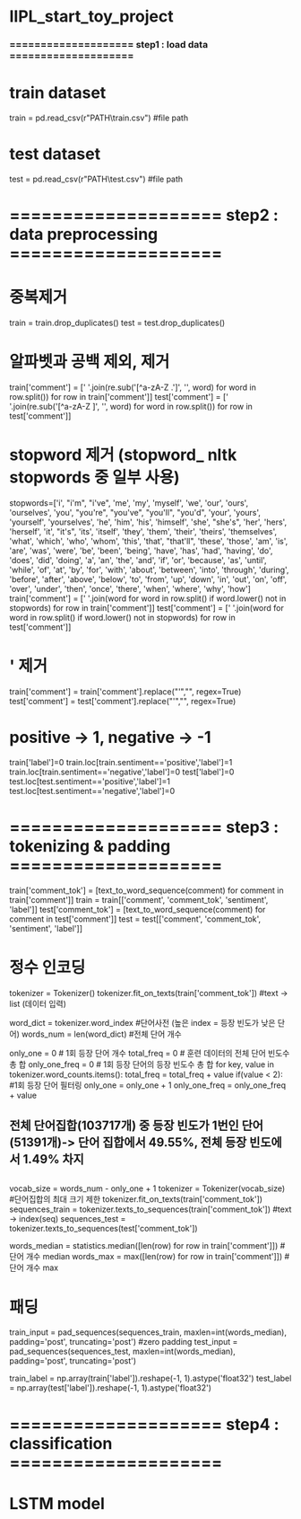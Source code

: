 # IIPL_start_toy_project

### ==================== step1 : load data ====================

# train dataset
train = pd.read_csv(r"PATH\train.csv") #file path
# test dataset
test = pd.read_csv(r"PATH\test.csv") #file path


# ==================== step2 : data preprocessing ====================
# 중복제거
train = train.drop_duplicates()
test = test.drop_duplicates()

# 알파벳과 공백 제외, 제거
train['comment'] = [' '.join(re.sub('[^a-zA-Z .\']', '', word) for word in row.split()) for row in train['comment']]
test['comment'] = [' '.join(re.sub('[^a-zA-Z ]', '', word) for word in row.split()) for row in test['comment']]

# stopword 제거 (stopword_ nltk stopwords 중 일부 사용)
stopwords=['i', "i'm", "i've", 'me', 'my', 'myself', 'we', 'our', 'ours', 'ourselves', 'you', "you're", "you've", "you'll", "you'd", 'your', 'yours', 'yourself', 'yourselves', 'he', 'him', 'his', 'himself', 'she', "she's", 'her', 'hers', 'herself', 'it', "it's", 'its', 'itself', 'they', 'them', 'their', 'theirs', 'themselves', 'what', 'which', 'who', 'whom', 'this', 'that', "that'll", 'these', 'those', 'am', 'is', 'are', 'was', 'were', 'be', 'been', 'being', 'have', 'has', 'had', 'having', 'do', 'does', 'did', 'doing', 'a', 'an', 'the', 'and', 'if', 'or', 'because', 'as', 'until', 'while', 'of', 'at', 'by', 'for', 'with', 'about', 'between', 'into', 'through', 'during', 'before', 'after', 'above', 'below', 'to', 'from', 'up', 'down', 'in', 'out', 'on', 'off', 'over', 'under', 'then', 'once', 'there', 'when', 'where', 'why', 'how']
train['comment'] = [' '.join(word for word in row.split() if word.lower() not in stopwords) for row in train['comment']]
test['comment'] = [' '.join(word for word in row.split() if word.lower() not in stopwords) for row in test['comment']]

# ' 제거
train['comment'] = train['comment'].replace("'","", regex=True)
test['comment'] = test['comment'].replace("'","", regex=True)

# positive -> 1, negative -> -1
train['label']=0
train.loc[train.sentiment=='positive','label']=1
train.loc[train.sentiment=='negative','label']=0
test['label']=0
test.loc[test.sentiment=='positive','label']=1
test.loc[test.sentiment=='negative','label']=0


# ==================== step3 : tokenizing & padding ====================
train['comment_tok'] = [text_to_word_sequence(comment) for comment in train['comment']]
train = train[['comment', 'comment_tok', 'sentiment', 'label']]
test['comment_tok'] = [text_to_word_sequence(comment) for comment in test['comment']]
test = test[['comment', 'comment_tok', 'sentiment', 'label']]

# 정수 인코딩
tokenizer = Tokenizer()
tokenizer.fit_on_texts(train['comment_tok']) #text -> list (데이터 입력)

word_dict = tokenizer.word_index #단어사전  (높은 index = 등장 빈도가 낮은 단어)
words_num = len(word_dict) #전체 단어 개수

only_one = 0 # 1회 등장 단어 개수 
total_freq = 0 # 훈련 데이터의 전체 단어 빈도수 총 합
only_one_freq = 0 # 1회 등장 단어의 등장 빈도수 총 합
for key, value in tokenizer.word_counts.items():
    total_freq = total_freq + value
    if(value < 2): #1회 등장 단어 필터링
        only_one = only_one + 1
        only_one_freq = only_one_freq + value
## 전체 단어집합(103717개) 중 등장 빈도가 1번인 단어(51391개)-> 단어 집합에서 49.55%, 전체 등장 빈도에서 1.49% 차지

##
vocab_size = words_num - only_one + 1
tokenizer = Tokenizer(vocab_size)  #단어집합의 최대 크기 제한
tokenizer.fit_on_texts(train['comment_tok'])
sequences_train = tokenizer.texts_to_sequences(train['comment_tok']) #text -> index(seq)
sequences_test = tokenizer.texts_to_sequences(test['comment_tok'])

words_median = statistics.median([len(row) for row in train['comment']]) #단어 개수 median
words_max = max([len(row) for row in train['comment']]) #단어 개수 max

# 패딩
train_input = pad_sequences(sequences_train, maxlen=int(words_median), padding='post', truncating='post') #zero padding
test_input = pad_sequences(sequences_test, maxlen=int(words_median), padding='post', truncating='post')

train_label = np.array(train['label']).reshape(-1, 1).astype('float32')
test_label = np.array(test['label']).reshape(-1, 1).astype('float32')


# ==================== step4 : classification ====================
# LSTM model #

